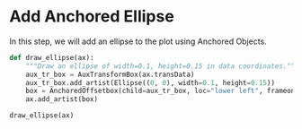 # Add Anchored Ellipse

In this step, we will add an ellipse to the plot using Anchored Objects.

```python
def draw_ellipse(ax):
    """Draw an ellipse of width=0.1, height=0.15 in data coordinates."""
    aux_tr_box = AuxTransformBox(ax.transData)
    aux_tr_box.add_artist(Ellipse((0, 0), width=0.1, height=0.15))
    box = AnchoredOffsetbox(child=aux_tr_box, loc="lower left", frameon=True)
    ax.add_artist(box)

draw_ellipse(ax)
```
